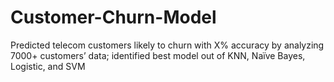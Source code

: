 # Customer-Churn-Model
Predicted telecom customers likely to churn with X% accuracy by analyzing 7000+ customers’ data; identified best model out of KNN, Naïve Bayes, Logistic, and SVM 
